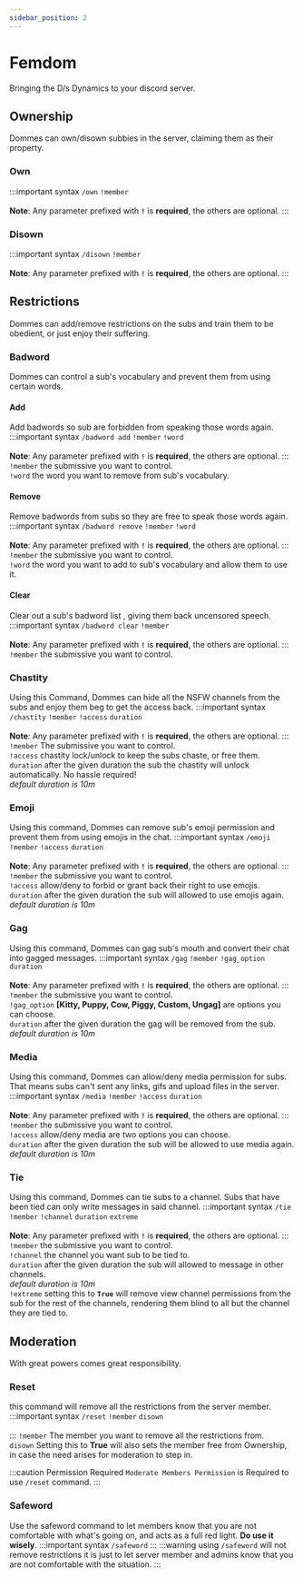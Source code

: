 ```yaml
---
sidebar_position: 2
---
```


# Femdom
Bringing the D/s Dynamics to your discord server.
## Ownership
Dommes can own/disown subbies in the server, claiming them as their property.
### Own
:::important syntax
`/own` `!member`<br/><br/>
**Note**: Any parameter prefixed with **`!`** is **required**, the others are optional. 
:::
### Disown
:::important syntax
`/disown` `!member`<br/><br/>
**Note**: Any parameter prefixed with **`!`** is **required**, the others are optional. 
:::
## Restrictions
Dommes can add/remove restrictions on the subs and train them to be obedient, or just enjoy their suffering.
### Badword
Dommes can control a sub's vocabulary and prevent them from using certain words.
#### Add
Add badwords so sub are forbidden from speaking those words again.
:::important syntax
`/badword add` `!member` `!word`<br/><br/>
**Note**: Any parameter prefixed with **`!`** is **required**, the others are optional. 
:::
`!member` the submissive you want to control.<br/>
`!word` the word you want to remove from sub's vocabulary.
#### Remove
Remove badwords from subs so they are free to speak those words again.
:::important syntax
`/badword remove` `!member` `!word`<br/><br/>
**Note**: Any parameter prefixed with **`!`** is **required**, the others are optional. 
:::
`!member` the submissive you want to control.<br/>
`!word` the word you want to add to sub's vocabulary and allow them to use it.
#### Clear
Clear out a sub's badword list , giving them back uncensored speech.
:::important syntax
`/badword clear` `!member`<br/><br/>
**Note**: Any parameter prefixed with **`!`** is **required**, the others are optional. 
:::
`!member` the submissive you want to control.<br/>
### Chastity
Using this Command, Dommes can hide all the NSFW channels from the subs and enjoy them beg to get the access back.
:::important syntax
`/chastity` `!member` `!access` `duration`<br/><br/>
**Note**: Any parameter prefixed with **`!`** is **required**, the others are optional. 
:::
`!member` The submissive you want to control.<br/>
`!access` chastity lock/unlock to keep the subs chaste, or free them.<br/>
`duration` after the given duration the sub the chastity will unlock automatically. No hassle required! <br/>*default duration is 10m*
### Emoji
Using this command, Dommes can remove sub's emoji permission and prevent them from using emojis in the chat.
:::important syntax
`/emoji` `!member` `!access` `duration`<br/><br/>
**Note**: Any parameter prefixed with **`!`** is **required**, the others are optional. 
:::
`!member` the submissive you want to control.<br/>
`!access` allow/deny to forbid or grant back their right to use emojis.<br/>
`duration` after the given duration the sub will allowed to use emojis again. <br/>*default duration is 10m*
### Gag
Using this command, Dommes can gag sub's mouth and convert their chat into gagged messages.
:::important syntax
`/gag` `!member` `!gag_option` `duration`<br/><br/>
**Note**: Any parameter prefixed with **`!`** is **required**, the others are optional. 
:::
`!member` the submissive you want to control.<br/>
`!gag_option` **[Kitty, Puppy, Cow, Piggy, Custom, Ungag]** are options you can choose.<br/>
`duration` after the given duration the gag will be removed from the sub. <br/>*default duration is 10m*
### Media
Using this command, Dommes can allow/deny media permission for subs. That means subs can't sent any links, gifs and upload files in the server.
:::important syntax
`/media` `!member` `!access` `duration`<br/><br/>
**Note**: Any parameter prefixed with **`!`** is **required**, the others are optional. 
:::
`!member` the submissive you want to control.<br/>
`!access` allow/deny media are two options you can choose.<br/>
`duration` after the given duration the sub will be allowed to use media again. <br/>*default duration is 10m*
### Tie
Using this command, Dommes can tie subs to a channel. Subs that have been tied can only write messages in said channel.
:::important syntax
`/tie` `!member` `!channel` `duration` `extreme`<br/><br/>
**Note**: Any parameter prefixed with **`!`** is **required**, the others are optional. 
:::
`!member` the submissive you want to control.<br/>
`!channel` the channel you want sub to be tied to.<br/>
`duration` after the given duration the sub will allowed to message in other channels. <br/>*default duration is 10m*<br/>
`!extreme` setting this to **`True`** will remove view channel permissions from the sub for the rest of the channels, rendering them blind to all but the channel they are tied to.

## Moderation
With great powers comes great responsibility.
### Reset
this command will remove all the restrictions from the server member.
:::important syntax
`/reset` `!member` `disown`<br/><br/>
:::
`!member` The member you want to remove all the restrictions from.<br/>
`disown` Setting this to **True** will also sets the member free from Ownership, in case the need arises for moderation to step in.

:::caution Permission Required
`Moderate Members Permission` is Required to use `/reset` command.
:::
### Safeword
Use the safeword command to let members know that you are not comfortable with what's going on, and acts as a full red light. **Do use it wisely**.
:::important syntax
`/safeword`
:::
:::warning using `/safeword` will not remove restrictions it is just to let server member and admins know that you are not comfortable with the situation.
:::

